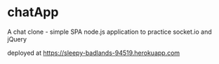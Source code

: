 # chatApp
A chat clone - simple SPA node.js application to practice socket.io and jQuery

deployed at https://sleepy-badlands-94519.herokuapp.com

